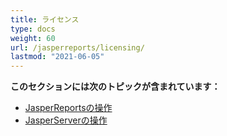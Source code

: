 ```yaml
---
title: ライセンス
type: docs
weight: 60
url: /jasperreports/licensing/
lastmod: "2021-06-05"
---
```


**このセクションには次のトピックが含まれています：**

- [JasperReportsの操作](/pdf/jasperreports/working-with-jasperreports/)
- [JasperServerの操作](/pdf/jasperreports/working-with-jasperserver/)